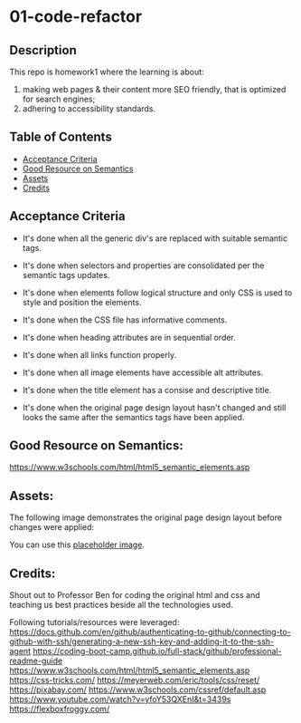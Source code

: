 # 01-code-refactor

## Description

This repo is homework1 where the learning is about:
1) making web pages & their content more SEO friendly, that is optimized for search engines;
2) adhering to accessibility standards.

## Table of Contents

- [Acceptance Criteria](#acceptance)
- [Good Resource on Semantics](#resource)
- [Assets](#assets)
- [Credits](#credits)

## Acceptance Criteria

* It's done when all the generic div's are replaced with suitable semantic tags. 

* It's done when selectors and properties are consolidated per the semantic tags updates.

* It's done when elements follow logical structure and only CSS is used to style and position the elements.

* It's done when the CSS file has informative comments. 

* It's done when heading attributes are in sequential order.

* It's done when all links function properly.

* It's done when all image elements have accessible alt attributes.

* It's done when the title element has a consise and descriptive title.

* It's done when the original page design layout hasn't changed and still looks the same after the semantics tags have been applied.


## Good Resource on Semantics:
https://www.w3schools.com/html/html5_semantic_elements.asp


## Assets:

The following image demonstrates the original page design layout before changes were applied:

You can use this [placeholder image](.assets/images/horiseonpageimage.jpg).


## Credits:

Shout out to Professor Ben for coding the original html and css and teaching us best practices beside all the technologies used.

Following tutorials/resources were leveraged:
https://docs.github.com/en/github/authenticating-to-github/connecting-to-github-with-ssh/generating-a-new-ssh-key-and-adding-it-to-the-ssh-agent
https://coding-boot-camp.github.io/full-stack/github/professional-readme-guide
https://www.w3schools.com/html/html5_semantic_elements.asp
https://css-tricks.com/
https://meyerweb.com/eric/tools/css/reset/
https://pixabay.com/
https://www.w3schools.com/cssref/default.asp
https://www.youtube.com/watch?v=yfoY53QXEnI&t=3439s
https://flexboxfroggy.com/

